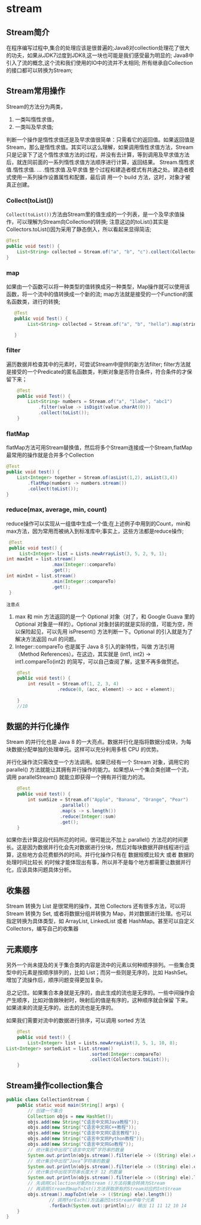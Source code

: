 # stream
## Stream简介
在程序编写过程中,集合的处理应该是很普遍的;Java8对collection处理花了很大的功夫，如果从JDK7过度到JDK8,这一块也可能是我们感受最为明显的;
Java8中引入了流的概念,这个流和我们使用的IO中的流并不太相同;
所有继承自Collection的接口都可以转换为Stream;

## Stream常用操作
Stream的方法分为两类，
1. 一类叫惰性求值，
2. 一类叫及早求值;

判断一个操作是惰性求值还是及早求值很简单：只需看它的返回值。如果返回值是 Stream，那么是惰性求值。其实可以这么理解，如果调用惰性求值方法，Stream 只是记录下了这个惰性求值方法的过程，并没有去计算，等到调用及早求值方法后，就连同前面的一系列惰性求值方法顺序进行计算，返回结果。
Stream.惰性求值.惰性求值. ... .惰性求值.及早求值
整个过程和建造者模式有共通之处。建造者模式使用一系列操作设置属性和配置，最后调 用一个 build 方法，这时，对象才被真正创建。

### Collect(toList()) 
`Collect(toList())`方法由Stream里的值生成的一个列表，是一个及早求值操作，可以理解为Stream向Collection的转换;
注意这边的toList()其实是Collectors.toList()因为采用了静态倒入，所以看起来显得简洁;
```java
@Test
public void test() {
    List<String> collected = Stream.of("a", "b", "c").collect(Collectors.toList());
}

```

### map
如果由一个函数可以将一种类型的值转换成另一种类型，Map操作就可以使用该函数，将一个流中的值转换成一个新的流; 
map方法就是接受的一个Function的匿名函数类，进行的转换;
```java
   @Test
   public void Test() {
        List<String> collected = Stream.of("a", "b", "hello").map(string -> string.toUpperCase()).Collect(toList());

   }
```
### filter
遍历数据并检查其中的元素时，可尝试Stream中提供的新方法filter;
filter方法就是接受的一个Predicate的匿名函数类，判断对象是否符合条件，符合条件的才保留下来；
```java
    @Test
    public void Test() {
        List<String> numbers = Stream.of("a", "1labe", "abc1")
            .filter(value -> isDigit(value.charAt(0)))
            .collect(toList());
    }

```
### flatMap
flatMap方法可用Stream替换值，然后将多个Stream连接成一个Stream,flatMap最常用的操作就是合并多个Collection
```java
@Test
public void test() {
    List<Integer> together = Stream.of(asList(1,2), asList(3,4))
        .flatMap(numbers -> numbers.stream())
        .collect(toList());
}

```
### reduce(max, average, min, count)
reduce操作可以实现从一组值中生成一个值;在上述例子中用到的Count，min和max方法，因为常用而被纳入到标准库中;事实上，这些方法都是reduce操作;
```java
 @Test
 public void test() {
     List<Integer> list = Lists.newArrayList(3, 5, 2, 9, 1);
int maxInt = list.stream()
				 .max(Integer::compareTo)
				 .get();
int minInt = list.stream()
				 .min(Integer::compareTo)
				 .get();
 }
```
`注意点`  
1. max 和 min 方法返回的是一个 Optional 对象（对了，和 Google Guava 里的 Optional 对象是一样的）。Optional 对象封装的就是实际的值，可能为空，所以保险起见，可以先用 isPresent() 方法判断一下。Optional 的引入就是为了解决方法返回 null 的问题。
2. Integer::compareTo 也是属于 Java 8 引入的新特性，叫做 方法引用（Method References）。在这边，其实就是 (int1, int2) -> int1.compareTo(int2) 的简写，可以自己查阅了解，这里不再多做赘述。
```java
    @Test
    public void test() {
        int result = Stream.of(1, 2, 3, 4)
				   .reduce(0, (acc, element) -> acc + element);
                
    }
    //10
```

## 数据的并行化操作
Stream 的并行化也是 Java 8 的一大亮点。数据并行化是指将数据分成块，为每块数据分配单独的处理单元。这样可以充分利用多核 CPU 的优势。

并行化操作流只需改变一个方法调用。如果已经有一个 Stream 对象，调用它的 parallel() 方法就能让其拥有并行操作的能力。如果想从一个集合类创建一个流，调用 parallelStream() 就能立即获得一个拥有并行能力的流。

```java
    @Test
    public void test() {
        int sumSize = Stream.of("Apple", "Banana", "Orange", "Pear")
					.parallel()
					.map(s -> s.length())
					.reduce(Integer::sum)
					.get();
    }

```
如果你去计算这段代码所花的时间，很可能比不加上 parallel() 方法花的时间更长。这是因为数据并行化会先对数据进行分块，然后对每块数据开辟线程进行运算，这些地方会花费额外的时间。并行化操作只有在 数据规模比较大 或者 数据的处理时间比较长 的时候才能体现出有事，所以并不是每个地方都需要让数据并行化，应该具体问题具体分析。

## 收集器
Stream 转换为 List 是很常用的操作，其他 Collectors 还有很多方法，可以将 Stream 转换为 Set, 或者将数据分组并转换为 Map，并对数据进行处理。也可以指定转换为具体类型，如 ArrayList, LinkedList 或者 HashMap。甚至可以自定义 Collectors，编写自己的收集器
## 元素顺序

另外一个尚未提及的关于集合类的内容是流中的元素以何种顺序排列。一些集合类型中的元素是按顺序排列的，比如 List；而另一些则是无序的，比如 HashSet。增加了流操作后，顺序问题变得更加复杂。

总之记住。如果集合本身就是无序的，由此生成的流也是无序的。一些中间操作会产生顺序，比如对值做映射时，映射后的值是有序的，这种顺序就会保留 下来。如果进来的流是无序的，出去的流也是无序的。

如果我们需要对流中的数据进行排序，可以调用 sorted 方法

```java 
    @Test
    public void test() {
        List<Integer> list = Lists.newArrayList(3, 5, 1, 10, 8);
List<Integer> sortedList = list.stream()
							   .sorted(Integer::compareTo)
							   .collect(Collectors.toList());
    }

```
## Stream操作collection集合
```java
public class CollectionStream {
    public static void main(String[] args) {
        // 创建一个集合
        Collection objs = new HashSet();
        objs.add(new String("C语言中文网Java教程"));
        objs.add(new String("C语言中文网C++教程"));
        objs.add(new String("C语言中文网C语言教程"));
        objs.add(new String("C语言中文网Python教程"));
        objs.add(new String("C语言中文网Go教程"));
        // 统计集合中出现“C语言中文网”字符串的数量
        System.out.println(objs.stream().filter(ele -> ((String) ele).contains("C语言中文网")).count()); // 输出 5
        // 统计集合中出现“Java”字符串的数量
        System.out.println(objs.stream().filter(ele -> ((String) ele).contains("Java")).count()); // 输出 1
        // 统计集合中出现字符串长度大于 12 的数量
        System.out.println(objs.stream().filter(ele -> ((String) ele).length() > 12).count()); // 输出 1
        // 先调用Collection对象的stream ()方法将集合转换为Stream
        // 再调用Stream的mapToInt()方法获取原有的Stream对应的IntStream
        objs.stream().mapToInt(ele -> ((String) ele).length())
                // 调用forEach()方法遍历IntStream中每个元素
                .forEach(System.out::println);// 输出 11 11 12 10 14
    }
}

```


